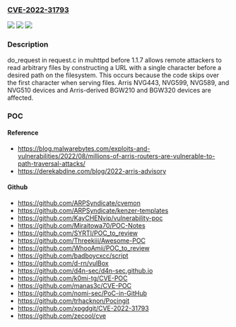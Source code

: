 ### [CVE-2022-31793](https://cve.mitre.org/cgi-bin/cvename.cgi?name=CVE-2022-31793)
![](https://img.shields.io/static/v1?label=Product&message=n%2Fa&color=blue)
![](https://img.shields.io/static/v1?label=Version&message=n%2Fa&color=blue)
![](https://img.shields.io/static/v1?label=Vulnerability&message=n%2Fa&color=brighgreen)

### Description

do_request in request.c in muhttpd before 1.1.7 allows remote attackers to read arbitrary files by constructing a URL with a single character before a desired path on the filesystem. This occurs because the code skips over the first character when serving files. Arris NVG443, NVG599, NVG589, and NVG510 devices and Arris-derived BGW210 and BGW320 devices are affected.

### POC

#### Reference
- https://blog.malwarebytes.com/exploits-and-vulnerabilities/2022/08/millions-of-arris-routers-are-vulnerable-to-path-traversal-attacks/
- https://derekabdine.com/blog/2022-arris-advisory

#### Github
- https://github.com/ARPSyndicate/cvemon
- https://github.com/ARPSyndicate/kenzer-templates
- https://github.com/KayCHENvip/vulnerability-poc
- https://github.com/Miraitowa70/POC-Notes
- https://github.com/SYRTI/POC_to_review
- https://github.com/Threekiii/Awesome-POC
- https://github.com/WhooAmii/POC_to_review
- https://github.com/badboycxcc/script
- https://github.com/d-rn/vulBox
- https://github.com/d4n-sec/d4n-sec.github.io
- https://github.com/k0mi-tg/CVE-POC
- https://github.com/manas3c/CVE-POC
- https://github.com/nomi-sec/PoC-in-GitHub
- https://github.com/trhacknon/Pocingit
- https://github.com/xpgdgit/CVE-2022-31793
- https://github.com/zecool/cve

